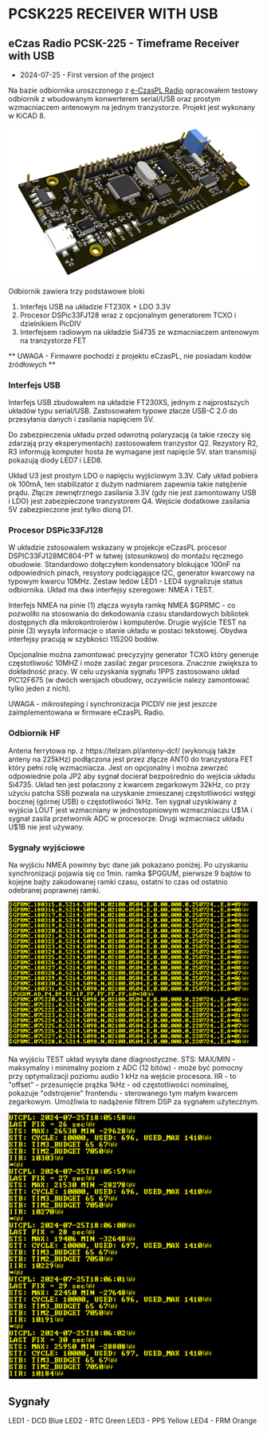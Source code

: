 # PCSK225 RECEIVER WITH USB
## eCzas Radio PCSK-225 - Timeframe Receiver with USB

<ul>
<li>2024-07-25 - First version of the project</li>
</ul>

<p> Na bazie odbiornika uroszczonego z <a href="https://github.com/e-CzasPL/TimeReceiver225kHz" target="_blank">e-CzasPL Radio</a> opracowałem testowy odbiornik z wbudowanym konwerterem serial/USB oraz prostym wzmacniaczem antenowym na jednym tranzystorze. Projekt jest wykonany w KiCAD 8.
</p>
<img src="img/Odb225JKK_TEST4.png" width=500px> 

<p>Odbiornik zawiera trzy podstawowe bloki
<ol>
<li>Interfejs USB na układzie FT230X + LDO 3.3V
<li>Procesor DSPic33FJ128 wraz z opcjonalnym generatorem TCXO i dzielnikiem PicDIV
<li>Interfejsem radiowym na układzie Si4735 ze wzmacniaczem antenowym na tranzystorze FET
</ol>

** UWAGA - Firmawre pochodzi z projektu eCzasPL, nie posiadam kodów źródłowych **


### Interfejs USB

<p>Interfejs USB zbudowałem na układzie FT230XS, jednym z najprostszych układów typu serial/USB. Zastosowałem typowe złacze USB-C 2.0 do przesyłania danych i zasilania napięciem 5V.
<p>Do zabezpieczenia układu przed odwrotną polaryzacją (a takie rzeczy się zdarzają przy eksperymentach) zastosowałem tranzystor Q2. Rezystory R2, R3 informują komputer hosta że wymagane jest napięcie 5V. stan transmisji pokazują diody LED7 i LED8.
<p> Układ U3 jest prostym LDO o napięciu wyjściowym 3.3V. Cały układ pobiera ok 100mA, ten stabilizator z dużym  nadmiarem zapewnia takie natężenie prądu. Złącze zewnętrznego zasilania 3.3V (gdy nie jest zamontowany USB i LDO) jest zabezpieczone tranzystorem Q4. Wejście dodatkowe zasilania 5V zabezpieczone jest tylko dioną D1.

### Procesor DSPic33FJ128

<p>W układzie zstosowalem wskazany w projekcje eCzasPL procesor DSPIC33FJ128MC804-PT w łatwej (stosunkowo) do montażu ręcznego obudowie. Standardowo dołączyłem kondensatory blokujące 100nF na odpowiednich pinach, resystory podciągające I2C, generator kwarcowy na typowym kwarcu 10MHz. Zestaw ledów LED1 - LED4 sygnalizuje status odbiornika. Układ ma dwa interfejsy szeregowe: NMEA i TEST. 
<p>Interfejs NMEA na pinie (1) złącza wysyła ramkę NMEA $GPRMC - co pozwoliło na stosowania do dekodowania czasu standardowych bibliotek dostępnych dla mikrokontrolerów i komputerów. Drugie wyjście TEST na pinie (3) wysyła informacje o stanie układu w postaci tekstowej. Obydwa interfejsy pracują w szybkości 115200 bodów.
<p>Opcjonalnie można zamontować precyzyjny generator TCXO który generuje częstotliwość 10MHZ i może zasilać zegar procesora. Znacznie zwiększa to dokładność pracy. W celu uzyskania sygnału 1PPS zastosowano układ PIC12F675 (w dwóch wersjach obudowy, oczywiście nalezy zamontować tylko jeden z nich).
<p> UWAGA - mikrosteping i synchronizacja PICDIV nie jest jeszcze zaimplementowana w firmware eCzasPL Radio.

### Odbiornik HF

<p>Antena ferrytowa np. z https://telzam.pl/anteny-dcf/ (wykonują także anteny na 225kHz) podłączona jest przez złącze ANT0 do tranzystora FET który pełni rolę wzmacniacza. Jest on opcjonalny i można zewrzeć odpowiednie pola JP2 aby sygnał docierał bezpośrednio do wejścia układu Si4735. Układ ten jest połaczony z kwarcem zegarkowym 32kHz, co przy użyciu patcha SSB pozwala na uzyskanie zmieszanej częstotliwości wstęgi bocznej (górnej USB) o częstotliwości 1kHz. Ten sygnał uzyskiwany z wyjścia LOUT jest wzmacniany w jednostopniowym wzmaczniaczu U$1A i sygnał zasila przetwornik ADC w procesorze. Drugi wzmacniacz układu U$1B nie jest używany.

### Sygnały wyjściowe

<p>Na wyjściu NMEA powinny byc dane jak pokazano poniżej. Po uzyskaniu synchronizacji pojawia się co 1min. ramka $PGGUM, pierwsze 9 bajtów to kojejne bajty zakodowanej ramki czasu, ostatni to czas od ostatnio odebranej poprawnej ramki.
<p>

<img src="img/NMEA.png" width=500>

<p> Na wyjściu TEST układ wysyła dane diagnostyczne. STS: MAX/MIN - maksymalny i minimalny poziom z ADC (12 bitów) - może być pomocny przy optymalizacji poziomu audio 1 kHz na wejście procesora. IIR - to "offset" - przesunięcie prążka 1kHz - od częstotliwości nominalnej, pokazuje "odstrojenie" frontendu - sterowanego tym małym kwarcem zegarkowym.  Umożliwia to nadążenie filtrem DSP za sygnałem użytecznym. 
<p>
<img src="img/test.png" width=500>

## Sygnały

LED1 - DCD Blue 
LED2 - RTC Green 
LED3 - PPS Yellow
LED4 - FRM Orange

